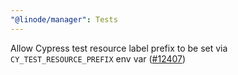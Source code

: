 ```yaml
---
"@linode/manager": Tests
---
```


Allow Cypress test resource label prefix to be set via `CY_TEST_RESOURCE_PREFIX` env var ([#12407](https://github.com/linode/manager/pull/12407))
